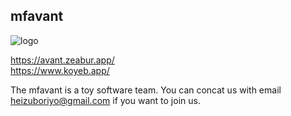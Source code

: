 ## mfavant

![logo](https://avatars.githubusercontent.com/u/108108024?s=200&v=4)

https://avant.zeabur.app/  
https://www.koyeb.app/

The mfavant is a toy software team. You can concat us with email heizuboriyo@gmail.com if you want to join us.
